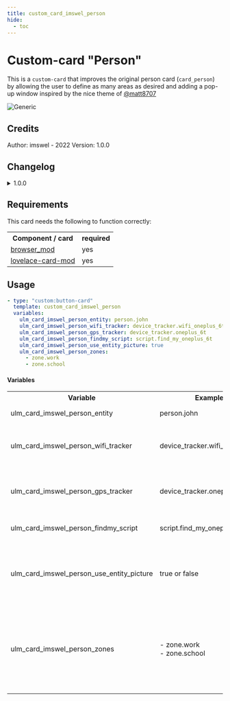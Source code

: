 ```yaml
---
title: custom_card_imswel_person
hide:
  - toc
---
```

<!-- markdownlint-disable MD046 -->

# Custom-card "Person"

This is a `custom-card` that improves the original person card (`card_person`) by allowing the user to define as many areas as desired and adding a pop-up window inspired by the nice theme of [@matt8707](https://github.com/matt8707/hass-config)

![Generic](../../assets/img/custom_card_imswel_person.gif)

## Credits

Author: imswel - 2022
Version: 1.0.0

## Changelog

<details>
  <summary>1.0.0</summary>
  Initial release
</details>

## Requirements

This card needs the following to function correctly:
<table>
  <tr>
    <th>Component / card</th>
    <th>required</th>
  </tr>
  <tr>
    <td><a href="https://github.com/thomasloven/hass-browser_mod">browser_mod</a></td>
    <td>yes</td>
  </tr>
  <tr>
    <td><a href="https://github.com/thomasloven/lovelace-card-mod">lovelace-card-mod</a></td>
    <td>yes</td>
  </tr>
</table>

## Usage

```yaml
- type: "custom:button-card"
  template: custom_card_imswel_person
  variables:
    ulm_card_imswel_person_entity: person.john
    ulm_card_imswel_person_wifi_tracker: device_tracker.wifi_oneplus_6t
    ulm_card_imswel_person_gps_tracker: device_tracker.oneplus_6t
    ulm_card_imswel_person_findmy_script: script.find_my_oneplus_6t
    ulm_card_imswel_person_use_entity_picture: true
    ulm_card_imswel_person_zones:
      - zone.work
      - zone.school
```

#### Variables

<table>
  <tr>
    <th>Variable</th>
    <th>Example</th>
    <th>Required</th>
    <th>Explanation</th>
  </tr>
  <tr>
    <td>ulm_card_imswel_person_entity</td>
    <td>person.john</td>
    <td>yes</td>
    <td>The person entity</td>
  </tr>
  <tr>
    <td>ulm_card_imswel_person_wifi_tracker</td>
    <td>device_tracker.wifi_oneplus_6t</td>
    <td>yes</td>
    <td>A device_tracker entity of the person based on wifi</td>
  </tr>
  <tr>
    <td>ulm_card_imswel_person_gps_tracker</td>
    <td>device_tracker.oneplus_6t</td>
    <td>yes</td>
    <td>A device_tracker entity of the person based on location</td>
  </tr>
  <tr>
    <td>ulm_card_imswel_person_findmy_script</td>
    <td>script.find_my_oneplus_6t</td>
    <td>yes</td>
    <td>A script entity that make ring your phone</td>
  </tr>
  <tr>
    <td>ulm_card_imswel_person_use_entity_picture</td>
    <td>true or false</td>
    <td>no</td>
    <td>If true, shows the entity picture from your user instead of the icon. Default is false</td>
  </tr>
  <tr>
    <td>ulm_card_imswel_person_zones</td>
    <td>- zone.work<br>- zone.school</td>
    <td>no</td>
    <td>A list of zones (beside "home") to use for the card. You can set up as many zones as you want besides "home".</td>
  </tr>
</table>
